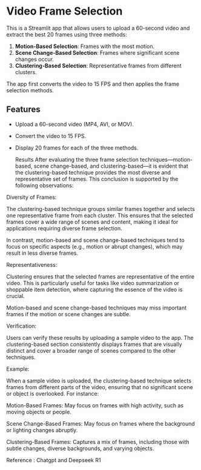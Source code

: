 # Video Frame Selection

This is a Streamlit app that allows users to upload a 60-second video and extract the best 20 frames using three methods:
1. **Motion-Based Selection**: Frames with the most motion.
2. **Scene Change-Based Selection**: Frames where significant scene changes occur.
3. **Clustering-Based Selection**: Representative frames from different clusters.

The app first converts the video to 15 FPS and then applies the frame selection methods.

## Features
- Upload a 60-second video (MP4, AVI, or MOV).
- Convert the video to 15 FPS.
- Display 20 frames for each of the three methods.


  Results
After evaluating the three frame selection techniques—motion-based, scene change-based, and clustering-based—it is evident that the clustering-based technique provides the most diverse and representative set of frames. This conclusion is supported by the following observations:

Diversity of Frames:

The clustering-based technique groups similar frames together and selects one representative frame from each cluster. This ensures that the selected frames cover a wide range of scenes and content, making it ideal for applications requiring diverse frame selection.

In contrast, motion-based and scene change-based techniques tend to focus on specific aspects (e.g., motion or abrupt changes), which may result in less diverse frames.

Representativeness:

Clustering ensures that the selected frames are representative of the entire video. This is particularly useful for tasks like video summarization or shoppable item detection, where capturing the essence of the video is crucial.

Motion-based and scene change-based techniques may miss important frames if the motion or scene changes are subtle.

Verification:

Users can verify these results by uploading a sample video to the app. The clustering-based section consistently displays frames that are visually distinct and cover a broader range of scenes compared to the other techniques.

Example:

When a sample video is uploaded, the clustering-based technique selects frames from different parts of the video, ensuring that no significant scene or object is overlooked. For instance:

Motion-Based Frames: May focus on frames with high activity, such as moving objects or people.

Scene Change-Based Frames: May focus on frames where the background or lighting changes abruptly.

Clustering-Based Frames: Captures a mix of frames, including those with subtle changes, diverse backgrounds, and varying objects.

Reference :
Chatgpt and Deepseek R1
